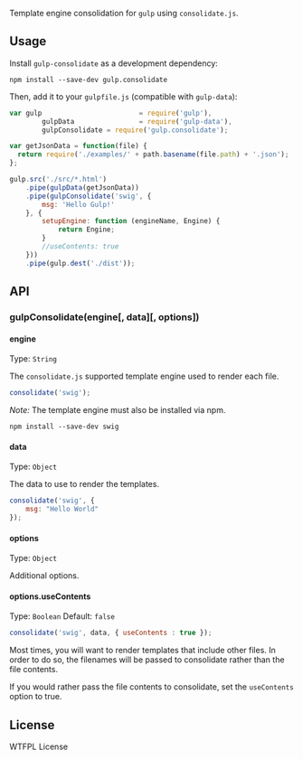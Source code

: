 Template engine consolidation for `gulp` using `consolidate.js`.

## Usage

Install `gulp-consolidate` as a development dependency:

```shell
npm install --save-dev gulp.consolidate
```

Then, add it to your `gulpfile.js` (compatible with `gulp-data`):

```javascript
var gulp						= require('gulp'),
		gulpData 				= require('gulp-data'),
		gulpConsolidate = require('gulp.consolidate');

var getJsonData = function(file) {
  return require('./examples/' + path.basename(file.path) + '.json');
};

gulp.src('./src/*.html')
	.pipe(gulpData(getJsonData))
	.pipe(gulpConsolidate('swig', {
		msg: 'Hello Gulp!'
	}, {
		setupEngine: function (engineName, Engine) {
			return Engine;
		}
		//useContents: true
	}))
	.pipe(gulp.dest('./dist'));
```

## API

### gulpConsolidate(engine[, data][, options])

#### engine
Type: `String`

The `consolidate.js` supported template engine used to render each file.


```js
consolidate('swig');
```

_Note:_ The template engine must also be installed via npm.

```shell
npm install --save-dev swig
```

#### data
Type: `Object`

The data to use to render the templates.

```js
consolidate('swig', {
	msg: "Hello World"
});
```


#### options
Type: `Object`

Additional options.


#### options.useContents
Type: `Boolean`
Default: `false`

```js
consolidate('swig', data, { useContents : true });
```

Most times, you will want to render templates that include other files. In order to do so, the filenames will be passed to consolidate rather than the file contents.

If you would rather pass the file contents to consolidate, set the `useContents` option to true.

## License

WTFPL License
